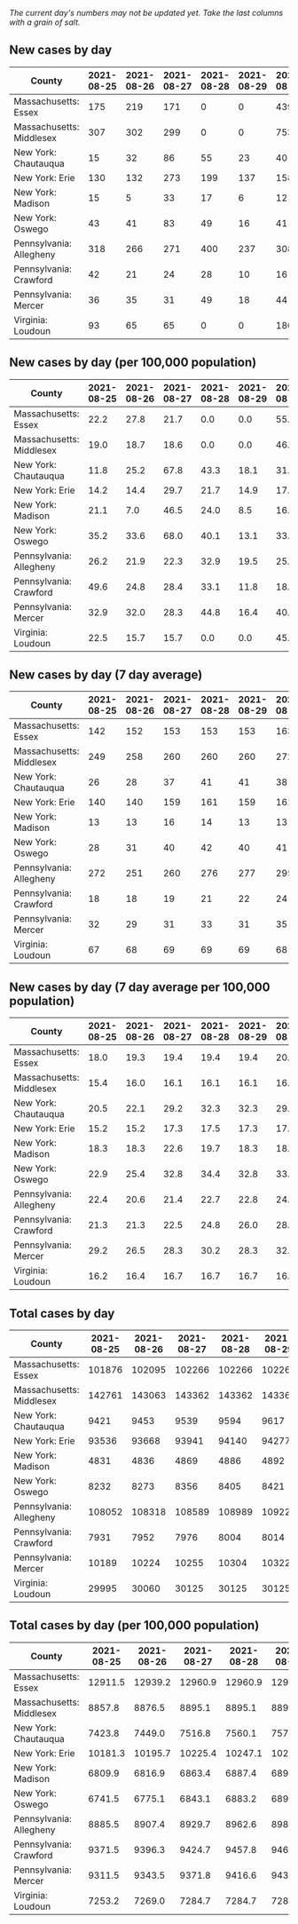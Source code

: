 _The current day's numbers may not be updated yet. Take the last columns with a grain of salt._
## New cases by day

| County | 2021-08-25 | 2021-08-26 | 2021-08-27 | 2021-08-28 | 2021-08-29 | 2021-08-30 | 2021-08-31 |
| --- | --- | --- | --- | --- | --- | --- | --- |
| Massachusetts: Essex | 175 | 219 | 171 | 0 | 0 | 439 | 159 |
| Massachusetts: Middlesex | 307 | 302 | 299 | 0 | 0 | 753 | 292 |
| New York: Chautauqua | 15 | 32 | 86 | 55 | 23 | 40 | 35 |
| New York: Erie | 130 | 132 | 273 | 199 | 137 | 158 | 137 |
| New York: Madison | 15 | 5 | 33 | 17 | 6 | 12 | 19 |
| New York: Oswego | 43 | 41 | 83 | 49 | 16 | 41 | 25 |
| Pennsylvania: Allegheny | 318 | 266 | 271 | 400 | 237 | 308 | 263 |
| Pennsylvania: Crawford | 42 | 21 | 24 | 28 | 10 | 16 | 35 |
| Pennsylvania: Mercer | 36 | 35 | 31 | 49 | 18 | 44 | 33 |
| Virginia: Loudoun | 93 | 65 | 65 | 0 | 0 | 186 | 64 |

## New cases by day (per 100,000 population)

| County | 2021-08-25 | 2021-08-26 | 2021-08-27 | 2021-08-28 | 2021-08-29 | 2021-08-30 | 2021-08-31 |
| --- | --- | --- | --- | --- | --- | --- | --- |
| Massachusetts: Essex | 22.2 | 27.8 | 21.7 | 0.0 | 0.0 | 55.6 | 20.2 |
| Massachusetts: Middlesex | 19.0 | 18.7 | 18.6 | 0.0 | 0.0 | 46.7 | 18.1 |
| New York: Chautauqua | 11.8 | 25.2 | 67.8 | 43.3 | 18.1 | 31.5 | 27.6 |
| New York: Erie | 14.2 | 14.4 | 29.7 | 21.7 | 14.9 | 17.2 | 14.9 |
| New York: Madison | 21.1 | 7.0 | 46.5 | 24.0 | 8.5 | 16.9 | 26.8 |
| New York: Oswego | 35.2 | 33.6 | 68.0 | 40.1 | 13.1 | 33.6 | 20.5 |
| Pennsylvania: Allegheny | 26.2 | 21.9 | 22.3 | 32.9 | 19.5 | 25.3 | 21.6 |
| Pennsylvania: Crawford | 49.6 | 24.8 | 28.4 | 33.1 | 11.8 | 18.9 | 41.4 |
| Pennsylvania: Mercer | 32.9 | 32.0 | 28.3 | 44.8 | 16.4 | 40.2 | 30.2 |
| Virginia: Loudoun | 22.5 | 15.7 | 15.7 | 0.0 | 0.0 | 45.0 | 15.5 |

## New cases by day (7 day average)

| County | 2021-08-25 | 2021-08-26 | 2021-08-27 | 2021-08-28 | 2021-08-29 | 2021-08-30 | 2021-08-31 |
| --- | --- | --- | --- | --- | --- | --- | --- |
| Massachusetts: Essex | 142 | 152 | 153 | 153 | 153 | 163 | 166 |
| Massachusetts: Middlesex | 249 | 258 | 260 | 260 | 260 | 272 | 279 |
| New York: Chautauqua | 26 | 28 | 37 | 41 | 41 | 38 | 41 |
| New York: Erie | 140 | 140 | 159 | 161 | 159 | 161 | 167 |
| New York: Madison | 13 | 13 | 16 | 14 | 13 | 13 | 15 |
| New York: Oswego | 28 | 31 | 40 | 42 | 40 | 41 | 43 |
| Pennsylvania: Allegheny | 272 | 251 | 260 | 276 | 277 | 295 | 295 |
| Pennsylvania: Crawford | 18 | 18 | 19 | 21 | 22 | 24 | 25 |
| Pennsylvania: Mercer | 32 | 29 | 31 | 33 | 31 | 35 | 35 |
| Virginia: Loudoun | 67 | 68 | 69 | 69 | 69 | 68 | 68 |

## New cases by day (7 day average per 100,000 population)

| County | 2021-08-25 | 2021-08-26 | 2021-08-27 | 2021-08-28 | 2021-08-29 | 2021-08-30 | 2021-08-31 |
| --- | --- | --- | --- | --- | --- | --- | --- |
| Massachusetts: Essex | 18.0 | 19.3 | 19.4 | 19.4 | 19.4 | 20.7 | 21.0 |
| Massachusetts: Middlesex | 15.4 | 16.0 | 16.1 | 16.1 | 16.1 | 16.9 | 17.3 |
| New York: Chautauqua | 20.5 | 22.1 | 29.2 | 32.3 | 32.3 | 29.9 | 32.3 |
| New York: Erie | 15.2 | 15.2 | 17.3 | 17.5 | 17.3 | 17.5 | 18.2 |
| New York: Madison | 18.3 | 18.3 | 22.6 | 19.7 | 18.3 | 18.3 | 21.1 |
| New York: Oswego | 22.9 | 25.4 | 32.8 | 34.4 | 32.8 | 33.6 | 35.2 |
| Pennsylvania: Allegheny | 22.4 | 20.6 | 21.4 | 22.7 | 22.8 | 24.3 | 24.3 |
| Pennsylvania: Crawford | 21.3 | 21.3 | 22.5 | 24.8 | 26.0 | 28.4 | 29.5 |
| Pennsylvania: Mercer | 29.2 | 26.5 | 28.3 | 30.2 | 28.3 | 32.0 | 32.0 |
| Virginia: Loudoun | 16.2 | 16.4 | 16.7 | 16.7 | 16.7 | 16.4 | 16.4 |

## Total cases by day

| County | 2021-08-25 | 2021-08-26 | 2021-08-27 | 2021-08-28 | 2021-08-29 | 2021-08-30 | 2021-08-31 |
| --- | --- | --- | --- | --- | --- | --- | --- |
| Massachusetts: Essex | 101876 | 102095 | 102266 | 102266 | 102266 | 102705 | 102864 |
| Massachusetts: Middlesex | 142761 | 143063 | 143362 | 143362 | 143362 | 144115 | 144407 |
| New York: Chautauqua | 9421 | 9453 | 9539 | 9594 | 9617 | 9657 | 9692 |
| New York: Erie | 93536 | 93668 | 93941 | 94140 | 94277 | 94435 | 94572 |
| New York: Madison | 4831 | 4836 | 4869 | 4886 | 4892 | 4904 | 4923 |
| New York: Oswego | 8232 | 8273 | 8356 | 8405 | 8421 | 8462 | 8487 |
| Pennsylvania: Allegheny | 108052 | 108318 | 108589 | 108989 | 109226 | 109534 | 109797 |
| Pennsylvania: Crawford | 7931 | 7952 | 7976 | 8004 | 8014 | 8030 | 8065 |
| Pennsylvania: Mercer | 10189 | 10224 | 10255 | 10304 | 10322 | 10366 | 10399 |
| Virginia: Loudoun | 29995 | 30060 | 30125 | 30125 | 30125 | 30311 | 30375 |

## Total cases by day (per 100,000 population)

| County | 2021-08-25 | 2021-08-26 | 2021-08-27 | 2021-08-28 | 2021-08-29 | 2021-08-30 | 2021-08-31 |
| --- | --- | --- | --- | --- | --- | --- | --- |
| Massachusetts: Essex | 12911.5 | 12939.2 | 12960.9 | 12960.9 | 12960.9 | 13016.5 | 13036.7 |
| Massachusetts: Middlesex | 8857.8 | 8876.5 | 8895.1 | 8895.1 | 8895.1 | 8941.8 | 8959.9 |
| New York: Chautauqua | 7423.8 | 7449.0 | 7516.8 | 7560.1 | 7578.2 | 7609.7 | 7637.3 |
| New York: Erie | 10181.3 | 10195.7 | 10225.4 | 10247.1 | 10262.0 | 10279.2 | 10294.1 |
| New York: Madison | 6809.9 | 6816.9 | 6863.4 | 6887.4 | 6895.9 | 6912.8 | 6939.6 |
| New York: Oswego | 6741.5 | 6775.1 | 6843.1 | 6883.2 | 6896.3 | 6929.9 | 6950.3 |
| Pennsylvania: Allegheny | 8885.5 | 8907.4 | 8929.7 | 8962.6 | 8982.1 | 9007.4 | 9029.0 |
| Pennsylvania: Crawford | 9371.5 | 9396.3 | 9424.7 | 9457.8 | 9469.6 | 9488.5 | 9529.8 |
| Pennsylvania: Mercer | 9311.5 | 9343.5 | 9371.8 | 9416.6 | 9433.0 | 9473.2 | 9503.4 |
| Virginia: Loudoun | 7253.2 | 7269.0 | 7284.7 | 7284.7 | 7284.7 | 7329.7 | 7345.1 |
